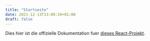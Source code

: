 ```yaml
---
title: "Startseite"
date: 2021-12-13T13:09:19+01:00
draft: false
---
```


Dies hier ist die offizielle Dokumentation fuer [dieses React-Projekt](https://github.com/Mt-Lampert/react-signup).